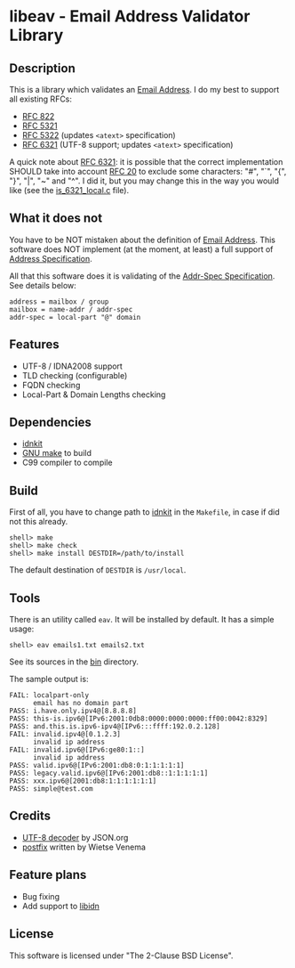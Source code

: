 # libeav - Email Address Validator Library


## Description

This is a library which validates an [Email Address][1]. I do my best to
support all existing RFCs:

* [RFC 822][2]
* [RFC 5321][3]
* [RFC 5322][4] (updates `<atext>` specification)
* [RFC 6321][5] (UTF-8 support; updates `<atext>` specification)


A quick note about [RFC 6321][5]: it is possible that the correct implementation
SHOULD take into account [RFC 20][6] to exclude some characters:
"#", "`", "{", "}", "|", "~" and "^". I did it, but you may change this
in the way you would like (see the [is_6321_local.c][7] file).


## What it does not

You have to be NOT mistaken about the definition of [Email Address][1].
This software does NOT implement (at the moment, at least) a full support
of [Address Specification][14].

All that this software does it is validating of the [Addr-Spec Specification][15].
See details below:

	address = mailbox / group
	mailbox = name-addr / addr-spec
	addr-spec = local-part "@" domain


## Features

* UTF-8 / IDNA2008 support
* TLD checking (configurable)
* FQDN checking
* Local-Part & Domain Lengths checking


## Dependencies

* [idnkit][8]
* [GNU make][10] to build
* C99 compiler to compile


## Build

First of all, you have to change path to [idnkit][8] in the `Makefile`, in
case if did not this already.

```
shell> make
shell> make check
shell> make install DESTDIR=/path/to/install
```

The default destination of `DESTDIR` is `/usr/local`.


## Tools

There is an utility called `eav`. It will be installed by default. It has
a simple usage:

```
shell> eav emails1.txt emails2.txt
```

See its sources in the [bin][12] directory.

The sample output is:

```
FAIL: localpart-only
      email has no domain part
PASS: i.have.only.ipv4@[8.8.8.8]
PASS: this-is.ipv6@[IPv6:2001:0db8:0000:0000:0000:ff00:0042:8329]
PASS: and.this.is.ipv6-ipv4@[IPv6:::ffff:192.0.2.128]
FAIL: invalid.ipv4@[0.1.2.3]
      invalid ip address
FAIL: invalid.ipv6@[IPv6:ge80:1::]
      invalid ip address
PASS: valid.ipv6@[IPv6:2001:db8:0:1:1:1:1:1]
PASS: legacy.valid.ipv6@[IPv6:2001:db8::1:1:1:1:1]
PASS: xxx.ipv6@[2001:db8:1:1:1:1:1:1]
PASS: simple@test.com
```


## Credits

* [UTF-8 decoder][11] by JSON.org
* [postfix][13] written by Wietse Venema


## Feature plans

* Bug fixing
* Add support to [libidn][9]


## License

This software is licensed under "The 2-Clause BSD License".


[1]: https://en.wikipedia.org/wiki/Email_address
[2]: https://tools.ietf.org/html/rfc822
[3]: https://tools.ietf.org/html/rfc5321
[4]: https://tools.ietf.org/html/rfc5322
[5]: https://tools.ietf.org/html/rfc6321
[6]: https://tools.ietf.org/html/rfc20
[7]: /src/is_6321_local.c
[8]: https://jprs.co.jp/idn/index-e.html
[9]: https://www.gnu.org/software/libidn/
[10]: https://www.gnu.org/software/make/
[11]: http://www.json.org/JSON_checker/
[12]: /bin/
[13]: http://www.postfix.org/
[14]: https://tools.ietf.org/html/rfc5322#section-3.4
[15]: https://tools.ietf.org/html/rfc5322#section-3.4.1
